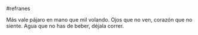 #refranes

Más vale pájaro en mano que mil volando.
Ojos que no ven, corazón que no siente.
Agua que no has de beber, déjala correr.

